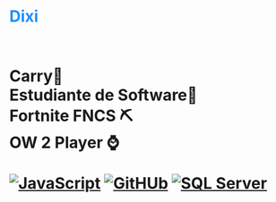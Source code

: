 <h1 style="color:DodgerBlue;">Dixi<h1>
<br>
Carry🏇
<br>
Estudiante de Software🗿
<br>
Fortnite FNCS ⛏
<br>
OW 2 Player ⌚

[![JavaScript](https://img.shields.io/badge/JavaScript-F7DF1E?style=for-the-badge&logo=javascript&logoColor=white&labelColor=101010)]()
[![GitHUb](https://img.shields.io/badge/GitHUb-FC6D26?style=for-the-badge&logo=GitHUb&logoColor=white&labelColor=101010)]()
[![SQL Server](https://img.shields.io/badge/SQLServer-CC2927?style=for-the-badge&logo=MicrosoftSQLServer&logoColor=white&labelColor=101010)]()
